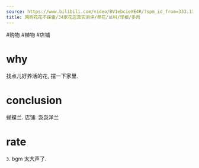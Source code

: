 ```yaml
---
source: https://www.bilibili.com/video/BV1ebcieXE4R/?spm_id_from=333.1387.favlist.content.click&vd_source=549bde2564979641a5f0adbcfa529b0a
title: 网购花花不踩雷/34家花店真实测评/草花/兰科/球根/多肉
---
```


#购物 #植物 #店铺 
# why
找点儿好养活的花, 摆一下家里.

# conclusion
蝴蝶兰. 店铺: 袅袅洋兰
# rate
`3`. bgm 太大声了.
